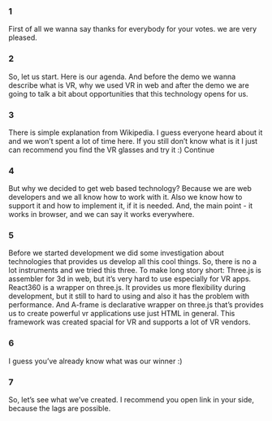 ### 1
First of all we wanna say thanks for everybody for your votes. we are very pleased.
### 2
So, let us start. Here is our agenda. And before the demo we wanna describe what is VR, why we used VR in web and after the demo we are going to talk a bit about opportunities that this technology opens for us.
### 3
There is simple explanation from Wikipedia. I guess everyone heard about it and we won’t spent a lot of time here. If you still don’t know what is it I just can recommend you find the VR glasses and try it :) Continue
### 4
But why we decided to get web based technology? Because we are web developers and we all know how to work with it. Also we know how to support it and how to implement it, if it is needed. And, the main point - it works in browser, and we can say it works everywhere.
### 5
Before we started development we did some investigation about technologies that provides us develop all this cool things. So, there is no a lot instruments and we tried this three. To make long story short: Three.js is assembler for 3d in web, but it’s very hard to use especially for VR apps. React360 is a wrapper on three.js. It provides us more flexibility during development, but it still to hard to using and also it has the problem with performance. And A-frame is declarative wrapper on three.js that’s provides us to create powerful vr applications use just HTML in general. This framework was created spacial for VR and supports a lot of VR vendors.
### 6
I guess you’ve already know what was our winner :)
### 7
So, let’s see what we’ve created. I recommend you open link in your side, because the lags are possible.